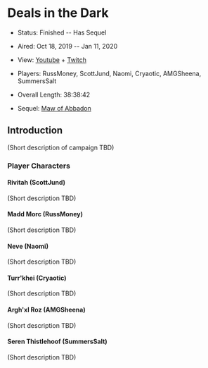 # Deals in the Dark

* Status: Finished -- Has Sequel
* Aired: Oct 18, 2019 -- Jan 11, 2020
* View: [Youtube](https://www.youtube.com/watch?v=ZqPJHnamN-8&list=PLfASEnzB7i1bXQgGpFz5_xl-dt_Y6zKtp) + [Twitch](https://www.twitch.tv/collections/UGcAMtAtzxWerQ)
* Players: RussMoney, ScottJund, Naomi, Cryaotic, AMGSheena, SummersSalt
* Overall Length: 38:38:42

* Sequel: [Maw of Abbadon](../13%20-%20Maw%20of%20Abbadon)

## Introduction

(Short description of campaign TBD)

### Player Characters

#### Rivitah (ScottJund)

(Short description TBD)

#### Madd Morc (RussMoney)

(Short description TBD)

#### Neve (Naomi)

(Short description TBD)

#### Turr'khei (Cryaotic)

(Short description TBD)

#### Argh'xl Roz (AMGSheena)

(Short description TBD)

#### Seren Thistlehoof (SummersSalt)

(Short description TBD)
